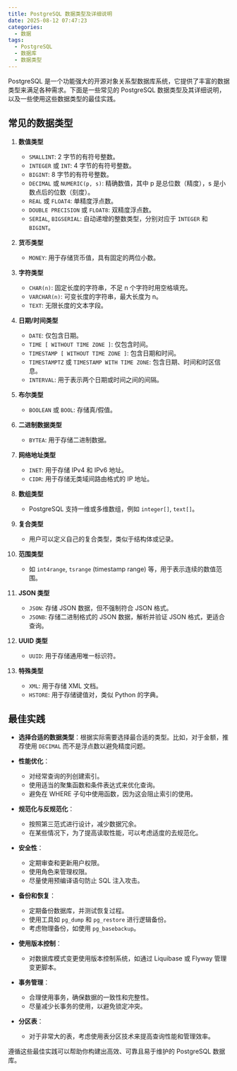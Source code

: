```yaml
---
title: PostgreSQL 数据类型及详细说明
date: 2025-08-12 07:47:23
categories:
  - 数据
tags: 
  - PostgreSQL
  - 数据库
  - 数据类型
---
```


PostgreSQL 是一个功能强大的开源对象关系型数据库系统，它提供了丰富的数据类型来满足各种需求。下面是一些常见的 PostgreSQL 数据类型及其详细说明，以及一些使用这些数据类型的最佳实践。

## 常见的数据类型

1. **数值类型**
   - `SMALLINT`: 2 字节的有符号整数。
   - `INTEGER` 或 `INT`: 4 字节的有符号整数。
   - `BIGINT`: 8 字节的有符号整数。
   - `DECIMAL` 或 `NUMERIC(p, s)`: 精确数值，其中 p 是总位数（精度），s 是小数点后的位数（刻度）。
   - `REAL` 或 `FLOAT4`: 单精度浮点数。
   - `DOUBLE PRECISION` 或 `FLOAT8`: 双精度浮点数。
   - `SERIAL`, `BIGSERIAL`: 自动递增的整数类型，分别对应于 `INTEGER` 和 `BIGINT`。

2. **货币类型**
   - `MONEY`: 用于存储货币值，具有固定的两位小数。

3. **字符类型**
   - `CHAR(n)`: 固定长度的字符串，不足 n 个字符时用空格填充。
   - `VARCHAR(n)`: 可变长度的字符串，最大长度为 n。
   - `TEXT`: 无限长度的文本字段。

4. **日期/时间类型**
   - `DATE`: 仅包含日期。
   - `TIME [ WITHOUT TIME ZONE ]`: 仅包含时间。
   - `TIMESTAMP [ WITHOUT TIME ZONE ]`: 包含日期和时间。
   - `TIMESTAMPTZ` 或 `TIMESTAMP WITH TIME ZONE`: 包含日期、时间和时区信息。
   - `INTERVAL`: 用于表示两个日期或时间之间的间隔。

5. **布尔类型**
   - `BOOLEAN` 或 `BOOL`: 存储真/假值。

6. **二进制数据类型**
   - `BYTEA`: 用于存储二进制数据。

7. **网络地址类型**
   - `INET`: 用于存储 IPv4 和 IPv6 地址。
   - `CIDR`: 用于存储无类域间路由格式的 IP 地址。

8. **数组类型**
   - PostgreSQL 支持一维或多维数组，例如 `integer[]`, `text[]`。

9. **复合类型**
   - 用户可以定义自己的复合类型，类似于结构体或记录。

10. **范围类型**
    - 如 `int4range`, `tsrange` (timestamp range) 等，用于表示连续的数值范围。

11. **JSON 类型**
    - `JSON`: 存储 JSON 数据，但不强制符合 JSON 格式。
    - `JSONB`: 存储二进制格式的 JSON 数据，解析并验证 JSON 格式，更适合查询。

12. **UUID 类型**
    - `UUID`: 用于存储通用唯一标识符。

13. **特殊类型**
    - `XML`: 用于存储 XML 文档。
    - `HSTORE`: 用于存储键值对，类似 Python 的字典。

## 最佳实践

- **选择合适的数据类型**：根据实际需要选择最合适的类型。比如，对于金额，推荐使用 `DECIMAL` 而不是浮点数以避免精度问题。

- **性能优化**：
  - 对经常查询的列创建索引。
  - 使用适当的聚集函数和条件表达式来优化查询。
  - 避免在 WHERE 子句中使用函数，因为这会阻止索引的使用。

- **规范化与反规范化**：
  - 按照第三范式进行设计，减少数据冗余。
  - 在某些情况下，为了提高读取性能，可以考虑适度的去规范化。

- **安全性**：
  - 定期审查和更新用户权限。
  - 使用角色来管理权限。
  - 尽量使用预编译语句防止 SQL 注入攻击。

- **备份和恢复**：
  - 定期备份数据库，并测试恢复过程。
  - 使用工具如 `pg_dump` 和 `pg_restore` 进行逻辑备份。
  - 考虑物理备份，如使用 `pg_basebackup`。

- **使用版本控制**：
  - 对数据库模式变更使用版本控制系统，如通过 Liquibase 或 Flyway 管理变更脚本。

- **事务管理**：
  - 合理使用事务，确保数据的一致性和完整性。
  - 尽量减少长事务的使用，以避免锁定冲突。

- **分区表**：
  - 对于非常大的表，考虑使用表分区技术来提高查询性能和管理效率。

遵循这些最佳实践可以帮助你构建出高效、可靠且易于维护的 PostgreSQL 数据库。
